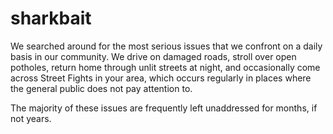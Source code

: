 # sharkbait
We searched around for the most serious issues that we confront on a daily basis in our community. We drive on damaged roads, stroll over open potholes, return home through unlit streets at night, and occasionally come across Street Fights in your area, which occurs regularly in places where the general public does not pay attention to.

The majority of these issues are frequently left unaddressed for months, if not years.
